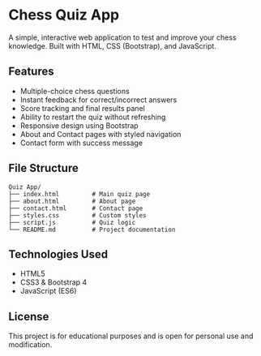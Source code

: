 # Chess Quiz App

A simple, interactive web application to test and improve your chess knowledge. Built with HTML, CSS (Bootstrap), and JavaScript.

## Features
- Multiple-choice chess questions
- Instant feedback for correct/incorrect answers
- Score tracking and final results panel
- Ability to restart the quiz without refreshing
- Responsive design using Bootstrap
- About and Contact pages with styled navigation
- Contact form with success message

## File Structure
```
Quiz App/
├── index.html         # Main quiz page
├── about.html         # About page
├── contact.html       # Contact page
├── styles.css         # Custom styles
├── script.js          # Quiz logic
└── README.md          # Project documentation
```
## Technologies Used
- HTML5
- CSS3 & Bootstrap 4
- JavaScript (ES6)


## License
This project is for educational purposes and is open for personal use and modification.


